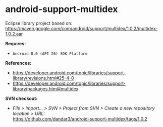 # android-support-multidex

Eclipse library project based on:<br/>
https://maven.google.com/com/android/support/multidex/1.0.2/multidex-1.0.2.aar

**Requires:**
- `Android 8.0 (API 26) SDK Platform`

**References:**
- https://developer.android.com/topic/libraries/support-library/revisions.html#25-4-0
- https://developer.android.com/topic/libraries/support-library/packages.html#multidex

**SVN checkout:**
- _File > Import... > SVN > Project from SVN > Create a new repository location > URL:_<br/> 
  https://github.com/dandar3/android-support-multidex/tags/1.0.2